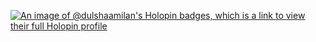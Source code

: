 [![An image of @dulshaamilan's Holopin badges, which is a link to view their full Holopin profile](https://holopin.me/dulshaamilan)](https://holopin.io/@dulshaamilan)
